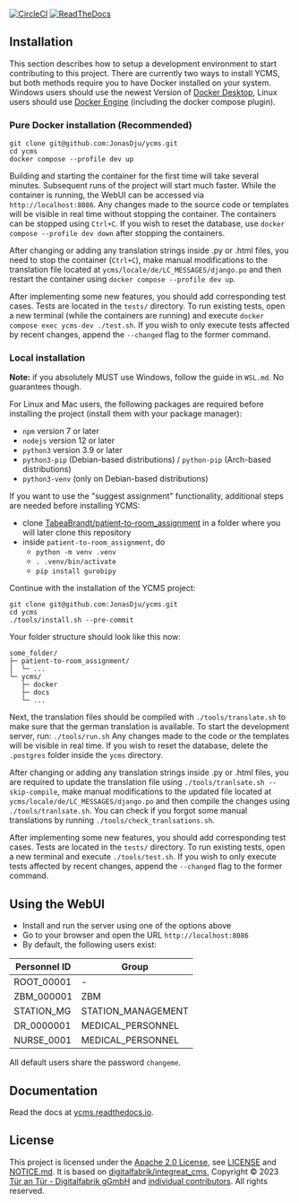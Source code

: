 <!-- Copyright [2019] [Integreat Project] -->
<!-- Copyright [2023] [YCMS] -->
<!---->
<!-- Licensed under the Apache License, Version 2.0 (the "License"); -->
<!-- you may not use this file except in compliance with the License. -->
<!-- You may obtain a copy of the License at -->
<!---->
<!--     http://www.apache.org/licenses/LICENSE-2.0 -->
<!---->
<!-- Unless required by applicable law or agreed to in writing, software -->
<!-- distributed under the License is distributed on an "AS IS" BASIS, -->
<!-- WITHOUT WARRANTIES OR CONDITIONS OF ANY KIND, either express or implied. -->
<!-- See the License for the specific language governing permissions and -->
<!-- limitations under the License. -->
[![CircleCI](https://circleci.com/gh/charludo/ycms.svg?style=shield)](https://circleci.com/gh/charludo/ycms)
[![ReadTheDocs](https://readthedocs.org/projects/ycms/badge/?version=latest)](https://ycms.readthedocs.io/en/latest/)


## Installation

This section describes how to setup a development environment to start contributing to this project. There are currently two ways to install YCMS, but both methods require you to have Docker installed on your system.
Windows users should use the newest Version of [Docker Desktop](https://www.docker.com/products/docker-desktop/), Linux users should use [Docker Engine](https://docs.docker.com/engine/install/) (including the docker compose plugin).

### Pure Docker installation (Recommended)
```
git clone git@github.com:JonasDju/ycms.git
cd ycms
docker compose --profile dev up
```
Building and starting the container for the first time will take several minutes. Subsequent runs of the project will start much faster.
While the container is running, the WebUI can be accessed via `http://localhost:8086`. Any changes made to the source code or templates will be visible in real time without stopping the container.
The containers can be stopped using `Ctrl+C`. If you wish to reset the database, use `docker compose --profile dev down` after stopping the containers.

After changing or adding any translation strings inside .py or .html files, you need to stop the container (`Ctrl+C`), make manual modifications to the translation file located at `ycms/locale/de/LC_MESSAGES/django.po` and then restart the container using `docker compose --profile dev up`.

After implementing some new features, you should add corresponding test cases. Tests are located in the `tests/` directory.
To run existing tests, open a new terminal (while the containers are running) and execute `docker compose exec ycms-dev ./test.sh`. If you wish to only execute tests affected by recent changes, append the `--changed` flag to the former command.

### Local installation
**Note:** if you absolutely MUST use Windows, follow the guide in `WSL.md`. No guarantees though.

For Linux and Mac users, the following packages are required before installing the project (install them with your package manager):

* `npm` version 7 or later
* `nodejs` version 12 or later
* `python3` version 3.9 or later
* `python3-pip` (Debian-based distributions) / `python-pip` (Arch-based distributions)
* `python3-venv` (only on Debian-based distributions)

If you want to use the "suggest assignment" functionality, additional steps are needed before installing YCMS:
- clone [TabeaBrandt/patient-to-room_assignment](https://github.com/TabeaBrandt/patient-to-room_assignment/tree/v1) in a folder where you will later clone this repository
- inside `patient-to-room_assignment`, do
    - `python -m venv .venv`
    - `. .venv/bin/activate`
    - `pip install gurobipy`

Continue with the installation of the YCMS project:
````
git clone git@github.com:JonasDju/ycms.git
cd ycms
./tools/install.sh --pre-commit
````

Your folder structure should look like this now:
```
some_folder/
├─ patient-to-room_assignment/
│  └─ ...
└─ ycms/
   ├─ docker
   ├─ docs
   └─ ...
```

Next, the translation files should be compiled with `./tools/translate.sh` to make sure that the german translation is available.
To start the development server, run: `./tools/run.sh`
Any changes made to the code or the templates will be visible in real time. If you wish to reset the database, delete the `.postgres` folder inside the `ycms` directory.

After changing or adding any translation strings inside .py or .html files, you are required to update the translation file using `./tools/tranlsate.sh --skip-compile`, make manual modifications to the updated file located at `ycms/locale/de/LC_MESSAGES/django.po` and then compile the changes using `./tools/tranlsate.sh`. You can check if you forgot some manual translations by running `./tools/check_tranlsations.sh`.

After implementing some new features, you should add corresponding test cases. Tests are located in the `tests/` directory.
To run existing tests, open a new terminal and execute `./tools/test.sh`. If you wish to only execute tests affected by recent changes, append the `--changed` flag to the former command.

## Using the WebUI

* Install and run the server using one of the options above
* Go to your browser and open the URL `http://localhost:8086`
* By default, the following users exist:

| Personnel ID | Group              |
|--------------|--------------------|
| ROOT_00001   | -                  |
| ZBM_000001   | ZBM                |
| STATION_MG   | STATION_MANAGEMENT |
| DR_0000001   | MEDICAL_PERSONNEL  |
| NURSE_0001   | MEDICAL_PERSONNEL  |

All default users share the password `changeme`.

## Documentation

Read the docs at [ycms.readthedocs.io](https://ycms.readthedocs.io/en/latest/).


## License

This project is licensed under the [Apache 2.0 License](https://www.apache.org/licenses/LICENSE-2.0), see [LICENSE](./LICENSE) and [NOTICE.md](./NOTICE.md).
It is based on [digitalfabrik/integreat_cms](https://github.com/digitalfabrik/integreat-cms/), Copyright © 2023 [Tür an Tür - Digitalfabrik gGmbH](https://github.com/digitalfabrik) and [individual contributors](https://github.com/digitalfabrik/integreat-compass/graphs/contributors).
All rights reserved.
